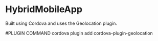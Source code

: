 # HybridMobileApp
Built using Cordova and uses the Geolocation plugin. 

#PLUGIN COMMAND
cordova plugin add cordova-plugin-geolocation

